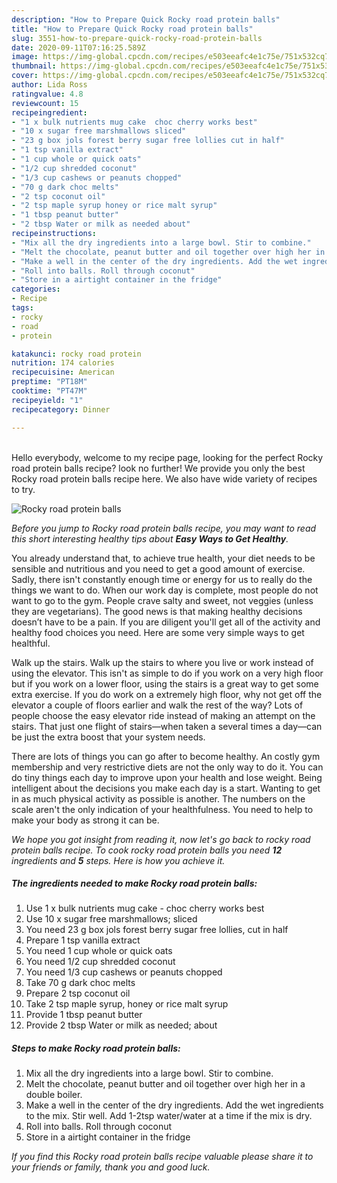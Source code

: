 ```yaml
---
description: "How to Prepare Quick Rocky road protein balls"
title: "How to Prepare Quick Rocky road protein balls"
slug: 3551-how-to-prepare-quick-rocky-road-protein-balls
date: 2020-09-11T07:16:25.589Z
image: https://img-global.cpcdn.com/recipes/e503eeafc4e1c75e/751x532cq70/rocky-road-protein-balls-recipe-main-photo.jpg
thumbnail: https://img-global.cpcdn.com/recipes/e503eeafc4e1c75e/751x532cq70/rocky-road-protein-balls-recipe-main-photo.jpg
cover: https://img-global.cpcdn.com/recipes/e503eeafc4e1c75e/751x532cq70/rocky-road-protein-balls-recipe-main-photo.jpg
author: Lida Ross
ratingvalue: 4.8
reviewcount: 15
recipeingredient:
- "1 x bulk nutrients mug cake  choc cherry works best"
- "10 x sugar free marshmallows sliced"
- "23 g box jols forest berry sugar free lollies cut in half"
- "1 tsp vanilla extract"
- "1 cup whole or quick oats"
- "1/2 cup shredded coconut"
- "1/3 cup cashews or peanuts chopped"
- "70 g dark choc melts"
- "2 tsp coconut oil"
- "2 tsp maple syrup honey or rice malt syrup"
- "1 tbsp peanut butter"
- "2 tbsp Water or milk as needed about"
recipeinstructions:
- "Mix all the dry ingredients into a large bowl. Stir to combine."
- "Melt the chocolate, peanut butter and oil together over high her in a double boiler."
- "Make a well in the center of the dry ingredients. Add the wet ingredients to the mix. Stir well. Add 1-2tsp water/water at a time if the mix is dry."
- "Roll into balls. Roll through coconut"
- "Store in a airtight container in the fridge"
categories:
- Recipe
tags:
- rocky
- road
- protein

katakunci: rocky road protein 
nutrition: 174 calories
recipecuisine: American
preptime: "PT18M"
cooktime: "PT47M"
recipeyield: "1"
recipecategory: Dinner

---
```

<br>
Hello everybody, welcome to my recipe page, looking for the perfect Rocky road protein balls recipe? look no further! We provide you only the best Rocky road protein balls recipe here. We also have wide variety of recipes to try.
<br>


![Rocky road protein balls](https://img-global.cpcdn.com/recipes/e503eeafc4e1c75e/751x532cq70/rocky-road-protein-balls-recipe-main-photo.jpg)

<i>Before you jump to Rocky road protein balls recipe, you may want to read this short interesting healthy tips about <strong>Easy Ways to Get Healthy</strong>.</i>

You already understand that, to achieve true health, your diet needs to be sensible and nutritious and you need to get a good amount of exercise. Sadly, there isn't constantly enough time or energy for us to really do the things we want to do. When our work day is complete, most people do not want to go to the gym. People crave salty and sweet, not veggies (unless they are vegetarians). The good news is that making healthy decisions doesn’t have to be a pain. If you are diligent you'll get all of the activity and healthy food choices you need. Here are some very simple ways to get healthful.

Walk up the stairs. Walk up the stairs to where you live or work instead of using the elevator. This isn't as simple to do if you work on a very high floor but if you work on a lower floor, using the stairs is a great way to get some extra exercise. If you do work on a extremely high floor, why not get off the elevator a couple of floors earlier and walk the rest of the way? Lots of people choose the easy elevator ride instead of making an attempt on the stairs. That just one flight of stairs—when taken a several times a day—can be just the extra boost that your system needs. 

There are lots of things you can go after to become healthy. An costly gym membership and very restrictive diets are not the only way to do it. You can do tiny things each day to improve upon your health and lose weight. Being intelligent about the decisions you make each day is a start. Wanting to get in as much physical activity as possible is another. The numbers on the scale aren't the only indication of your healthfulness. You need to help to make your body as strong it can be. 


<i>We hope you got insight from reading it, now let's go back to rocky road protein balls recipe. To cook rocky road protein balls you need <strong>12</strong> ingredients and <strong>5</strong> steps. Here is how you achieve it.
</i>

##### The ingredients needed to make Rocky road protein balls:

1. Use 1 x bulk nutrients mug cake - choc cherry works best
1. Use 10 x sugar free marshmallows; sliced
1. You need 23 g box jols forest berry sugar free lollies, cut in half
1. Prepare 1 tsp vanilla extract
1. You need 1 cup whole or quick oats
1. You need 1/2 cup shredded coconut
1. You need 1/3 cup cashews or peanuts chopped
1. Take 70 g dark choc melts
1. Prepare 2 tsp coconut oil
1. Take 2 tsp maple syrup, honey or rice malt syrup
1. Provide 1 tbsp peanut butter
1. Provide 2 tbsp Water or milk as needed; about


##### Steps to make Rocky road protein balls:

1. Mix all the dry ingredients into a large bowl. Stir to combine.
1. Melt the chocolate, peanut butter and oil together over high her in a double boiler.
1. Make a well in the center of the dry ingredients. Add the wet ingredients to the mix. Stir well. Add 1-2tsp water/water at a time if the mix is dry.
1. Roll into balls. Roll through coconut
1. Store in a airtight container in the fridge


<i>If you find this Rocky road protein balls recipe valuable please share it to your friends or family, thank you and good luck.</i>
